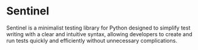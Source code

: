 # Sentinel

Sentinel is a minimalist testing library for Python designed to simplify test writing with a clear and intuitive syntax, allowing developers to create and run tests quickly and efficiently without unnecessary complications.
